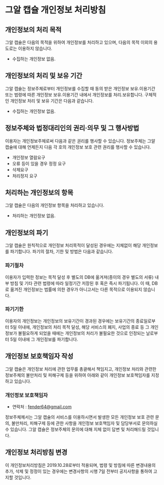 # 그알 캡슐 개인정보 처리방침

## 개인정보의 처리 목적
그알 캡슐은 다음의 목적을 위하여 개인정보를 처리하고 있으며, 다음의 목적 이외의 용도로는 이용하지 않습니다.
- 수집하는 개인정보 없음.

## 개인정보의 처리 및 보유 기간
그알 캡슐는 정보주체로부터 개인정보를 수집할 때 동의 받은 개인정보 보유․이용기간 또는 법령에 따른 개인정보 보유․이용기간 내에서 개인정보를 처리․보유합니다. 구체적인 개인정보 처리 및 보유 기간은 다음과 같습니다.
- 수집하는 개인정보 없음.

## 정보주체와 법정대리인의 권리·의무 및 그 행사방법
이용자는 개인정보주체로써 다음과 같은 권리를 행사할 수 있습니다. 정보주체는 그알 캡슐에 대해 언제든지 다음 각 호의 개인정보 보호 관련 권리를 행사할 수 있습니다.
- 개인정보 열람요구
- 오류 등이 있을 경우 정정 요구
- 삭제요구
- 처리정지 요구

## 처리하는 개인정보의 항목
그알 캡슐은 다음의 개인정보 항목을 처리하고 있습니다.
- 처리하는 개인정보 없음.

## 개인정보의 파기
그알 캡슐은 원칙적으로 개인정보 처리목적이 달성된 경우에는 지체없이 해당 개인정보를 파기합니다. 파기의 절차, 기한 및 방법은 다음과 같습니다.

### 파기절차
이용자가 입력한 정보는 목적 달성 후 별도의 DB에 옮겨져(종이의 경우 별도의 서류) 내부 방침 및 기타 관련 법령에 따라 일정기간 저장된 후 혹은 즉시 파기됩니다. 이 때, DB로 옮겨진 개인정보는 법률에 의한 경우가 아니고서는 다른 목적으로 이용되지 않습니다.

### 파기기한
이용자의 개인정보는 개인정보의 보유기간이 경과된 경우에는 보유기간의 종료일로부터 5일 이내에, 개인정보의 처리 목적 달성, 해당 서비스의 폐지, 사업의 종료 등 그 개인정보가 불필요하게 되었을 때에는 개인정보의 처리가 불필요한 것으로 인정되는 날로부터 5일 이내에 그 개인정보를 파기합니다.

## 개인정보 보호책임자 작성
그알 캡슐은 개인정보 처리에 관한 업무를 총괄해서 책임지고, 개인정보 처리와 관련한 정보주체의 불만처리 및 피해구제 등을 위하여 아래와 같이 개인정보 보호책임자를 지정하고 있습니다.
### 개인정보 보호책임자
- 연락처 : fender64@gmail.com

정보주체께서는 그알 캡슐의 서비스를 이용하시면서 발생한 모든 개인정보 보호 관련 문의, 불만처리, 피해구제 등에 관한 사항을 개인정보 보호책임자 및 담당부서로 문의하실 수 있습니다. 그알 캡슐은 정보주체의 문의에 대해 지체 없이 답변 및 처리해드릴 것입니다.

## 개인정보 처리방침 변경
이 개인정보처리방침은 2019.10.28로부터 적용되며, 법령 및 방침에 따른 변경내용의 추가, 삭제 및 정정이 있는 경우에는 변경사항의 시행 7일 전부터 공지사항을 통하여 고지할 것입니다.
